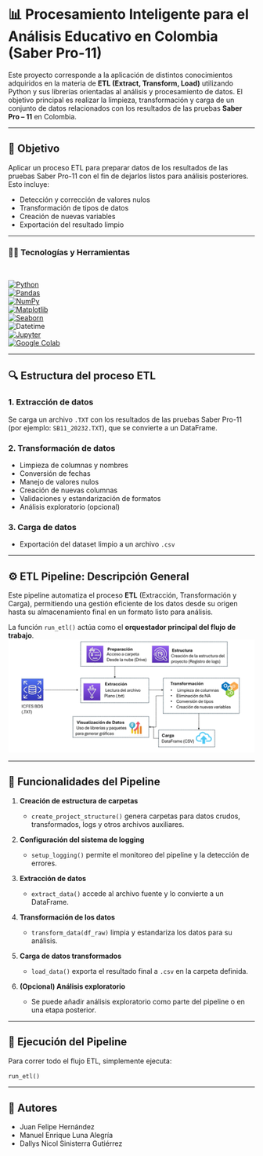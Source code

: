 # 📊 Procesamiento Inteligente para el Análisis Educativo en Colombia (Saber Pro-11)

Este proyecto corresponde a la aplicación de distintos conocimientos adquiridos en la materia de **ETL (Extract, Transform, Load)** utilizando Python y sus librerías orientadas al análisis y procesamiento de datos. El objetivo principal es realizar la limpieza, transformación y carga de un conjunto de datos relacionados con los resultados de las pruebas **Saber Pro – 11** en Colombia.

---

## 🎯 Objetivo

Aplicar un proceso ETL para preparar datos de los resultados de las pruebas Saber Pro-11 con el fin de dejarlos listos para análisis posteriores. Esto incluye:

- Detección y corrección de valores nulos  
- Transformación de tipos de datos  
- Creación de nuevas variables  
- Exportación del resultado limpio

---

### 👨‍💻 Tecnologías y Herramientas

<br />

[![Python](https://img.shields.io/badge/Python-black?style=for-the-badge&logo=python)](https://www.python.org/)  
[![Pandas](https://img.shields.io/badge/Pandas-purple?style=for-the-badge&logo=pandas)](https://pandas.pydata.org/)  
[![NumPy](https://img.shields.io/badge/NumPy-013243?style=for-the-badge&logo=numpy)](https://numpy.org/)  
[![Matplotlib](https://img.shields.io/badge/Matplotlib-11557c?style=for-the-badge&logo=matplotlib)](https://matplotlib.org/)  
[![Seaborn](https://img.shields.io/badge/Seaborn-7cb9e8?style=for-the-badge&logo=seaborn)](https://seaborn.pydata.org/)  
![Datetime](https://img.shields.io/badge/Datetime-333333?style=for-the-badge)  
[![Jupyter](https://img.shields.io/badge/Jupyter-F37626?style=for-the-badge&logo=jupyter)](https://jupyter.org/)  
[![Google Colab](https://img.shields.io/badge/Google%20Colab-F9AB00?style=for-the-badge&logo=googlecolab)](https://colab.research.google.com/)

---

## 🔍 Estructura del proceso ETL

### 1. **Extracción de datos**
Se carga un archivo `.TXT` con los resultados de las pruebas Saber Pro-11 (por ejemplo: `SB11_20232.TXT`), que se convierte a un DataFrame.

### 2. **Transformación de datos**
- Limpieza de columnas y nombres  
- Conversión de fechas  
- Manejo de valores nulos  
- Creación de nuevas columnas  
- Validaciones y estandarización de formatos  
- Análisis exploratorio (opcional)

### 3. **Carga de datos**
- Exportación del dataset limpio a un archivo `.csv`

---

## ⚙️ ETL Pipeline: Descripción General

Este pipeline automatiza el proceso **ETL** (Extracción, Transformación y Carga), permitiendo una gestión eficiente de los datos desde su origen hasta su almacenamiento final en un formato listo para análisis.

La función `run_etl()` actúa como el **orquestador principal del flujo de trabajo**.
![Flujo del Proceso ETL](flujoETL.png)

---

## 🔁 Funcionalidades del Pipeline

1. **Creación de estructura de carpetas**  
   - `create_project_structure()` genera carpetas para datos crudos, transformados, logs y otros archivos auxiliares.

2. **Configuración del sistema de logging**  
   - `setup_logging()` permite el monitoreo del pipeline y la detección de errores.

3. **Extracción de datos**  
   - `extract_data()` accede al archivo fuente y lo convierte a un DataFrame.

4. **Transformación de los datos**  
   - `transform_data(df_raw)` limpia y estandariza los datos para su análisis.

5. **Carga de datos transformados**  
   - `load_data()` exporta el resultado final a `.csv` en la carpeta definida.

6. **(Opcional) Análisis exploratorio**  
   - Se puede añadir análisis exploratorio como parte del pipeline o en una etapa posterior.

---

## 🧪 Ejecución del Pipeline

Para correr todo el flujo ETL, simplemente ejecuta:

```python
run_etl()
```

---

## 👥 Autores

- Juan Felipe Hernández  
- Manuel Enrique Luna Alegría  
- Dallys Nicol Sinisterra Gutiérrez
